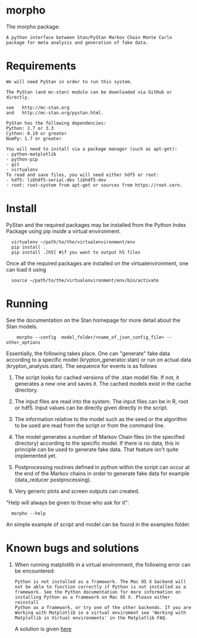 morpho
======
The morpho package:

    A python interface between Stan/PyStan Markov Chain Monte Carlo package for meta analysis and generation of fake data.


Requirements
======
	We will need PyStan in order to run this system.

	The PyStan (and mc-stan) module can be downloaded via GitHub or directly.

	see   http://mc-stan.org
	and   http://mc-stan.org/pystan.html.

	PyStan has the following dependencies:
	Python: 2.7 or 3.3
	Cython: 0.19 or greater
	NumPy: 1.7 or greater

	You will need to install via a package manager (such as apt-get):
	- python-matplotlib
	- python-pip
	- git
	- virtualenv
	To read and save files, you will need either hdf5 or root:
	- hdf5: libhdf5-serial-dev libhdf5-dev
	- root: root-system from apt-get or sources from https://root.cern.

Install
======
  PyStan and the required packages may be installed from the Python Index Package using pip inside a virtual environment.

      virtualenv ~/path/to/the/virtualenvironment/env
      pip install .
      pip install .[h5] #if you want to output h5 files

  Once all the required packages are installed on the virtualenvironment, one can load it using

      source ~/path/to/the/virtualenvironment/env/bin/activate

Running
======

  See the documentation on the Stan homepage for more detail about the Stan models.

	  	morpho --config  model_folder/<name_of_json_config_file> --other_options

  Essentially, the following takes place.  One can "generate" fake data according to a specific model (krypton_generator.stan) or run on actual data (krypton_analysis.stan).  The sequence for events is as follows

  1.  The script looks for cached versions of the .stan model file.  If not, it generates a new one and saves it.  The cached models exist in the cache directory.

  2.  The input files are read into the system.  The input files can be in R, root or hdf5. Input values can be directly given directly in the script.

  3. The information relative to the model such as the seed or the algorithm to be used are read from the script or from the command line.

  4.  The model generates a number of Markov Chain files (in the specified directory) according to the specific model.  If there is no data, this in principle can be used to generate fake data.  That feature isn't quite implemented yet.

  5.  Postprocessing routines defined in python within the script can occur at the end of the Markov chains in order to generate fake data for example (data_reducer postprocessing).

  6. Very generic plots and screen outputs can created.

  "Help will always be given to those who ask for it":

      morpho --help

  An simple example of script and model can be found in the examples folder.

Known bugs and solutions
======	  
1.  When running matplotlib in a virtual environment, the following error can be encountered:

    ```
    Python is not installed as a framework. The Mac OS X backend will not be able to function correctly if Python is not installed as a
    framework. See the Python documentation for more information on installing Python as a framework on Mac OS X. Please either reinstall
    Python as a framework, or try one of the other backends. If you are Working with Matplotlib in a virtual enviroment see 'Working with
    Matplotlib in Virtual environments' in the Matplotlib FAQ.
    ```
    A solution is given [here](http://stackoverflow.com/questions/21784641/installation-issue-with-matplotlib-python)
